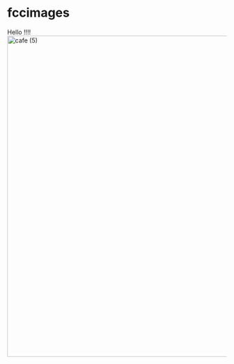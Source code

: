 # fccimages
Hello !!!! 
<img width="738" height="738" alt="cafe (5)" src="https://github.com/user-attachments/assets/06be4716-5e2c-4601-9c69-f8c6094a9ace" />
